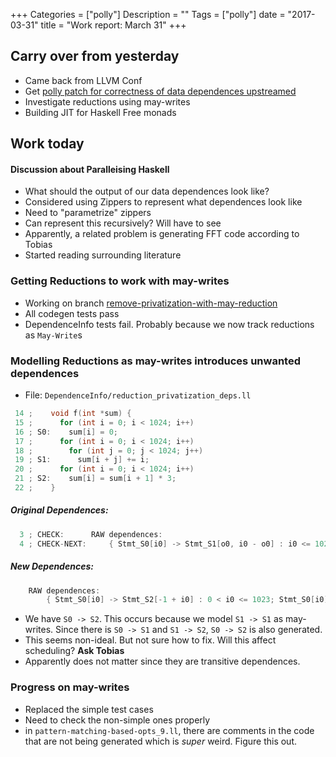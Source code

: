 +++
Categories = ["polly"]
Description = ""
Tags = ["polly"]
date = "2017-03-31"
title = "Work report: March 31"
+++


## Carry over from yesterday
- Came back from LLVM Conf
- Get [polly patch for correctness of data dependences upstreamed](https://reviews.llvm.org/D31386)
- Investigate reductions using may-writes
- Building JIT for Haskell Free monads

## Work today

#### Discussion about Paralleising Haskell
- What should the output of our data dependences look like?
- Considered using Zippers to represent what dependences look like
- Need to "parametrize" zippers
- Can represent this recursively? Will have to see
- Apparently, a related problem is generating FFT code according to Tobias
- Started reading surrounding literature

### Getting Reductions to work with may-writes
- Working on branch [remove-privatization-with-may-reduction](https://github.com/bollu/polly/tree/remove-privatization-with-may-reduction)
- All codegen tests pass
- DependenceInfo tests fail. Probably because we now track reductions as `May-Write`s


### Modelling Reductions as may-writes introduces unwanted dependences
- File: `DependenceInfo/reduction_privatization_deps.ll`

```cpp
 14 ;    void f(int *sum) {
 15 ;      for (int i = 0; i < 1024; i++)
 16 ; S0:    sum[i] = 0;
 17 ;      for (int i = 0; i < 1024; i++)
 18 ;        for (int j = 0; j < 1024; j++)
 19 ; S1:      sum[i + j] += i;
 20 ;      for (int i = 0; i < 1024; i++)
 21 ; S2:    sum[i] = sum[i + 1] * 3;
 22 ;    }
```

##### Original Dependences:
```cpp
  3 ; CHECK:      RAW dependences:
  4 ; CHECK-NEXT:     { Stmt_S0[i0] -> Stmt_S1[o0, i0 - o0] : i0 <= 1023 and 0 <= o0 <= i0; Stmt_S1[i0, i1] -> Stmt_S2    [-1 + i0 + i1] : 0 <= i0 <= 1023 and i1 >= 0 and -i0 < i1 <= 1024 - i0 and i1 <= 1023 }
```

##### New Dependences:

```cpp
	RAW dependences:
		{ Stmt_S0[i0] -> Stmt_S2[-1 + i0] : 0 < i0 <= 1023; Stmt_S0[i0] -> Stmt_S1[o0, i0 - o0] : i0 <= 1023 and 0 <= o0 <= i0; Stmt_S1[i0, i1] -> Stmt_S2[-1 + i0 + i1] : 0 <= i0 <= 1023 and i1 >= 0 and -i0 < i1 <= 1024 - i0 and i1 <= 1023 }
```

- We have `S0 -> S2`. This occurs because we model `S1 -> S1` as may-writes. Since there is `S0 -> S1` and `S1 -> S2`, `S0 -> S2` is also generated.
- This seems non-ideal. But not sure how to fix. Will this affect scheduling? **Ask Tobias**
- Apparently does not matter since they are transitive dependences.

### Progress on may-writes
- Replaced the simple test cases
- Need to check the non-simple ones properly
- in `pattern-matching-based-opts_9.ll`, there are comments in the code that are not being generated which is *super* weird. Figure this out.